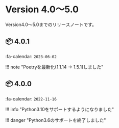 Version 4.0～5.0
=================

Version4.0～5.0までのリリースノートです。

## :package: 4.0.1

:fa-calendar: `2023-06-02`

!!! note "Poetryを最新化(1.1.14 -> 1.5.1)しました"

## :package: 4.0.0

:fa-calendar: `2022-11-16`

!!! info "Python3.10をサポートするようになりました"

!!! danger "Python3.6のサポートを終了しました"
